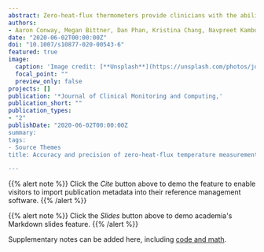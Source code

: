 ```yaml
---
abstract: Zero-heat-flux thermometers provide clinicians with the ability to continuously and non-invasively monitor body temperature. These devices are increasingly being used to substitute for more invasive core temperature measurements during surgery and in critical care. The aim of this review was to determine the accuracy and precision of zero-heat-flux temperature measurements from the 3M™ Bair Hugger™ Temperature Monitoring System. Medline and EMBASE were searched for studies that reported on a measurement of core or peripheral temperature that coincided with a measurement from the zero-heat-flux device. Study selection and quality assessment was performed independently using the Revised Quality Assessment of Diagnostic Accuracy Studies tool (QUADAS-2). The Grading of Recommendations, Assessment, Development and Evaluations (GRADE) approach was used to summarize the strength of the evidence. Pooled estimates of the mean bias and limits of agreement with outer 95% confidence intervals (population limits of agreement) were calculated. Sixteen studies were included. The primary meta-analysis of zero-heat-flux versus core temperature consisted of 22 comparisons from 16 individual studies. Data from 952 participants with 314,137 paired measurements were included. The pooled estimate for the mean bias was 0.03 °C. Population limits of agreement, which take into consideration the between-study heterogeneity and sampling error, were wide, spanning from − 0.93 to 0.98 °C. The GRADE evidence quality rating was downgraded to moderate due to concerns about study limitations. Population limits of agreement for the sensitivity analysis restricted to studies rated as having low risk of bias across all the domains of the QUADAS-2 were similar to the primary analysis. The range of uncertainty in the accuracy of a thermometer should be taken into account when using this device to inform clinical decision-making. Clinicians should therefore consider the potential that a temperature measurement from a 3M™ Bair Hugger™ Temperature Monitoring System could be as much as 1 °C higher or lower than core temperature. Use of this device may not be appropriate in situations where a difference in temperature of less than 1 °C is important to detect.
authors:
- Aaron Conway, Megan Bittner, Dan Phan, Kristina Chang, Navpreet Kamboj, Elizabeth Tipton & Matteo Parotto 
date: "2020-06-02T00:00:00Z"
doi: "10.1007/s10877-020-00543-6"
featured: true
image:
  caption: 'Image credit: [**Unsplash**](https://unsplash.com/photos/jdD8gXaTZsc)'
  focal_point: ""
  preview_only: false
projects: []
publication: '*Journal of Clinical Monitoring and Computing,'
publication_short: ""
publication_types:
- "2"
publishDate: "2020-06-02T00:00:00Z
summary:
tags:
- Source Themes
title: Accuracy and precision of zero-heat-flux temperature measurements with the 3M™ Bair Hugger™ Temperature Monitoring   System

---
```


{{% alert note %}}
Click the *Cite* button above to demo the feature to enable visitors to import publication metadata into their reference management software.
{{% /alert %}}

{{% alert note %}}
Click the *Slides* button above to demo academia's Markdown slides feature.
{{% /alert %}}

Supplementary notes can be added here, including [code and math](https://sourcethemes.com/academic/docs/writing-markdown-latex/).
